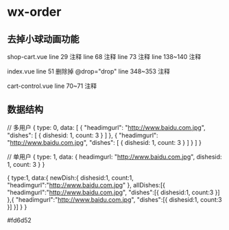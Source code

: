 # wx-order

## 去掉小球动画功能
shop-cart.vue
  line 29 注释
  line 68 注释
  line 73 注释
  line 138~140 注释

index.vue
  line 51 删除掉 @drop="drop"
  line 348~353 注释

cart-control.vue
  line 70~71 注释


## 数据结构
// 多用户
{
	type: 0,
	data: [
		{
			"headimgurl": "http://www.baidu.com.jpg",
			"dishes": [
				{
					dishesid: 1,
					count: 3
				}
			]
		},
		{
			"headimgurl": "http://www.baidu.com.jpg",
			"dishes": [
				{
					dishesid: 1,
					count: 3
				}
			]
		}
	]
}

// 单用户
{
	type: 1,
	data: {
		headimgurl: "http://www.baidu.com.jpg",
		dishesid: 1,
		count: 3
	}
}





{
	type:1,
	data:{
		newDish:{
			dishesid:1,
			count:1,
			"headimgurl":"http://www.baidu.com.jpg"
		},
		allDishes:[{
			"headimgurl":"http://www.baidu.com.jpg",
			"dishes":[{
				dishesid:1,
				count:3
			}]
		},{
			"headimgurl":"http://www.baidu.com.jpg",
			"dishes":[{
				dishesid:1,
				count:3
			}]
		}]
	}
}


#fd6d52

